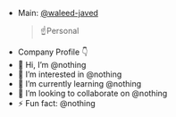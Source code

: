 - Main: [@waleed-javed](https://github.com/waleed-javed)
  >☝️Personal
- Company Profile 👇  
- 👋 Hi, I’m @nothing
- 👀 I’m interested in @nothing
- 🌱 I’m currently learning @nothing
- 💞️ I’m looking to collaborate on @nothing
- ⚡ Fun fact: @nothing

<!---
waleed-xavor/waleed-xavor is a ✨ special ✨ repository because its `README.md` (this file) appears on your GitHub profile.
You can click the Preview link to take a look at your changes.
--->
